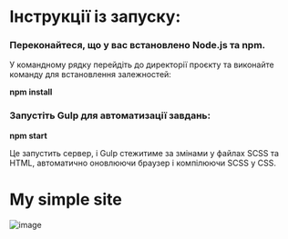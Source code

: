 # Інструкції із запуску:

### Переконайтеся, що у вас встановлено Node.js та npm.
У командному рядку перейдіть до директорії проєкту та виконайте команду для встановлення залежностей:
 
**npm install**

### Запустіть Gulp для автоматизації завдань:
 
**npm start**

Це запустить сервер, і Gulp стежитиме за змінами у файлах SCSS та HTML, автоматично оновлюючи браузер і компілюючи SCSS у CSS.

# My simple site


![image](https://github.com/user-attachments/assets/ac7d44e5-1838-442b-ab2f-fadcc9ba659d)

